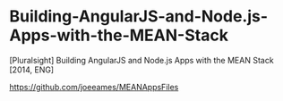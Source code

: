 Building-AngularJS-and-Node.js-Apps-with-the-MEAN-Stack
=======================================================

[Pluralsight] Building AngularJS and Node.js Apps with the MEAN Stack [2014, ENG]

  
https://github.com/joeeames/MEANAppsFiles

